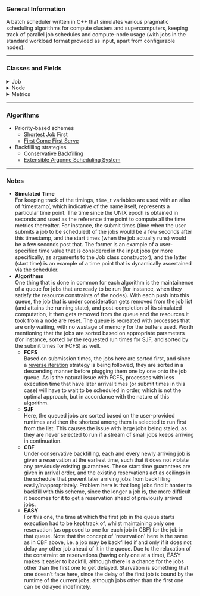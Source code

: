 ### General Information
A batch scheduler written in C++ that simulates various pragmatic scheduling algorithms for compute clusters and supercomputers, keeping track of parallel job schedules and compute-node usage (with jobs in the standard workload format provided as input, apart from configurable nodes).

---
### Classes and Fields 
<details> <summary> Job </summary> 
Includes appropriate parameters for a particular job:
  
| Field | Representation |
|:--- | :--- |
| jobNum | Unique identifier for a job |
| nodeID | Node at which the job is running (multiple jobs can have the same ID) |
| stretch | The slowdown, given by the ratio in between a job’s wait time plus actual run time and just the latter |
| waitTime | Difference between start and submit times for a job |
| stopTime | Sum of the start true run times for a job |
| jobStatus | Current state of the job (default is wait mode) |
| startTime | Time the job actually starts running on CPU(s) |
| usedCPUs | Number of cores actually used by a job |
| submitTime | Time the job was submitted by the user |
| usedMemory | Memory actually used by a job |
| trueRunTime | Duration that represents the actual run time for a job (generated statically when creating a job to simulate the amount of time actually needed) |
| requestedCPUs | Requested number of CPU cores |
| turnAroundTime | The difference in between the completion time of the job and the submit time |
| requestedMemory | Memory requested by a job (in GiB) |
| requestedRunTime | User requested (on job creation) job run time |

Fields are set with reference to the standard parallel workload format: https://www.cs.huji.ac.il/labs/parallel/workload/swf.html 
</details>  
  
<details> <summary> Node </summary>   
The parameters here are primarily subjected towards the resources related to a node:
  
| Field | Representation |
|:--- | :--- |
| nodeID | Unique identifier for a node |
| coreCount | The total amount of cores available in the node |
| coresAllocated | Cores used by a job (constrained by above parameters) |
| memoryAmount | The total memory available in the node (in GiB) |
| memoryAllocated | Memory used by a job (constrained by above parameters) |

</details> 
  
<details> <summary> Metrics </summary>   
The variables here are tied to the measures that are ordinally collected to comprehensively portray information for all runs of the scheduler:
  
| Field | Representation |
|:--- | :--- |
| algorithm | The scheduling algorithm that was run (based on user specification) |
| averageWait | The average waiting time for a job |
| longestWait | The longest waiting time reported by a job |
| maxStretch | The maximum stretch observed by a job |
| totalStretch | The total stretch (sum) across all jobs |
| totalWaitSum | Sum of the waiting times across all jobs |
| totalJobsRun | The count of how many jobs were actually run (used to compute the average metrics, as this tends to be the divisor) |
| maxCPUsUsed | The maximum number of CPU cores that have been used simultaneously at a point of time |
| totalCPUsUsed | The total number of CPU cores that have been actually used |
| averageStretch | The average stretch for a job |
| maxMemoryUsed | The maximum amount of memory used at a particular instance of time |
| totalMemoryUsed | The total memory used across all jobs |
| averageCPUsUsed | Number of CPU cores used simultaneously (calculated from the utilization at the time each new job starts) on average |
| totalCPUsRequired | CPU core count that has been requested in total |
| maxTurnAroundTime | The maximum slowdown as experienced by a job |
| totalturnAroundTime | The total slowdown across all jobs |
| averageMemoryUsed | The average amount of memory used at an instance of time |
| averageturnAroundTime | The average slowdown for a job |

</details> 
  
---  
### Algorithms
- Priority-based schemes
    - [Shortest Job First](https://github.com/Anirban166/Zephyr/blob/main/Source/Algorithms/SJF.cpp)
    - [First Come First Serve](https://github.com/Anirban166/Zephyr/blob/main/Source/Algorithms/FCFS.cpp)
- Backfilling strategies    
    - [Conservative Backfilling](https://github.com/Anirban166/Zephyr/blob/main/Source/Algorithms/CBF.cpp)
    - [Extensible Argonne Scheduling System](https://github.com/Anirban166/Zephyr/blob/main/Source/Algorithms/EASY.cpp)

---
### Notes

- **Simulated Time** <br>
For keeping track of the timings, `time_t` variables are used with an alias of ’timestamp’, which indicative of the name itself, represents a particular time point. The time since the UNIX epoch is obtained in seconds and used as the reference time point to compute all the time metrics thereafter. For instance, the submit times (time when the user submits a job to be scheduled) of the jobs would be a few seconds after this timestamp, and the start times (when the job actually runs) would be a few seconds post that. The former is an example of a user-specified time value that is considered in the input jobs (or more specifically, as arguments to the Job class
constructor), and the latter (start time) is an example of a time point that is dynamically ascertained via the scheduler.
- **Algorithms** <br>
One thing that is done in common for each algorithm is the maintainence of a queue for jobs that are ready to be run (for instance, when they satisfy the resource constraints of the nodes). With each push into this queue, the job that is under consideration gets removed from the job list (and attains the running state), and post-completion of its simulated computation, it then gets removed from the queue and the resources it took from a node are reset. The queue is recreated with processes that are only waiting, with no wastage of memory for the buffers used. Worth mentioning that the jobs are sorted based on appropriate parameters (for instance, sorted by the requested run times for SJF, and sorted by the submit times for FCFS) as well.
    - **FCFS** <br>
     Based on submission times, the jobs here are sorted first, and since a [reverse iteration](https://github.com/Anirban166/Zephyr/blob/4eebdc08a3e9f3c9a69fd5706fa00b5dda18ca86/Source/batchScheduler.h#L157) strategy is being followed, they are sorted in a descending manner before plugging them one by one onto the job queue. As is the natural issue with FCFS, processes with less execution time that have later arrival times (or submit times in this case) will have to wait to be scheduled in order, which is not the optimal approach, but in accordance with the nature of this algorithm.
    - **SJF** <br> 
    Here, the queued jobs are sorted based on the user-provided runtimes and then the shortest among them is selected to run first from the list. This causes the issue with large jobs being staled, as they are never selected to run if a stream of small jobs keeps arriving in continuation.
    - **CBF** <br>
    Under conservative backfilling, each and every newly arriving job is given a reservation at the earliest time, such that it does not violate any previously existing guarantees. These start time guarantees are given in arrival order, and the existing reservations act as ceilings in the schedule that prevent later arriving jobs from backfilling easily/inappropriately. Problem here is that long jobs find it harder to backfill with this scheme, since the longer a job is, the more difficult it becomes for it to get a reservation ahead of previously arrived jobs.
    - **EASY** <br>
     For this one, the time at which the first job in the queue starts execution had to be kept track of, whilst maintaining only one reservation (as opposed to one for each job in CBF) for the job in that queue. Note that the concept of 'reservation' here is the same as in CBF above, i.e. a job may be backfilled if and only if it does not delay any other job ahead of it in the queue. Due to the relaxation of the constraint on reservations (having only one at a time), EASY makes it easier to backfill, although there is a chance for the jobs other than the first one to get delayed. Starvation is something that one doesn’t face here, since the delay of the first job is bound by the runtime of the current jobs, although jobs other than the first one can be delayed indefinitely.
